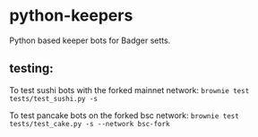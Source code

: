 # python-keepers
Python based keeper bots for Badger setts.

## testing:

To test sushi bots with the forked mainnet network:
`brownie test tests/test_sushi.py -s`

To test pancake bots on the forked bsc network:
`brownie test tests/test_cake.py -s --network bsc-fork`